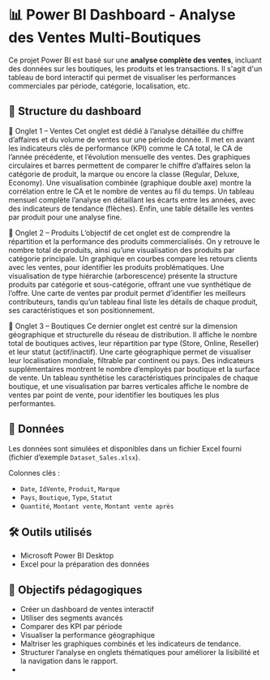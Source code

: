 # 📊 Power BI Dashboard - Analyse des Ventes Multi-Boutiques

Ce projet Power BI est basé sur une **analyse complète des ventes**, incluant des données sur les boutiques, les produits et les transactions. Il s'agit d'un tableau de bord interactif qui permet de visualiser les performances commerciales par période, catégorie, localisation, etc.

## 📁 Structure du dashboard

📌 Onglet 1 – Ventes
Cet onglet est dédié à l’analyse détaillée du chiffre d’affaires et du volume de ventes sur une période donnée. Il met en avant les indicateurs clés de performance (KPI) comme le CA total, le CA de l’année précédente, et l’évolution mensuelle des ventes. Des graphiques circulaires et barres permettent de comparer le chiffre d’affaires selon la catégorie de produit, la marque ou encore la classe (Regular, Deluxe, Economy). Une visualisation combinée (graphique double axe) montre la corrélation entre le CA et le nombre de ventes au fil du temps. Un tableau mensuel complète l’analyse en détaillant les écarts entre les années, avec des indicateurs de tendance (flèches). Enfin, une table détaille les ventes par produit pour une analyse fine.

📌 Onglet 2 – Produits
L’objectif de cet onglet est de comprendre la répartition et la performance des produits commercialisés. On y retrouve le nombre total de produits, ainsi qu’une visualisation des produits par catégorie principale. Un graphique en courbes compare les retours clients avec les ventes, pour identifier les produits problématiques. Une visualisation de type hiérarchie (arborescence) présente la structure produits par catégorie et sous-catégorie, offrant une vue synthétique de l’offre. Une carte de ventes par produit permet d’identifier les meilleurs contributeurs, tandis qu’un tableau final liste les détails de chaque produit, ses caractéristiques et son positionnement.

📌 Onglet 3 – Boutiques
Ce dernier onglet est centré sur la dimension géographique et structurelle du réseau de distribution. Il affiche le nombre total de boutiques actives, leur répartition par type (Store, Online, Reseller) et leur statut (actif/inactif). Une carte géographique permet de visualiser leur localisation mondiale, filtrable par continent ou pays. Des indicateurs supplémentaires montrent le nombre d’employés par boutique et la surface de vente. Un tableau synthétise les caractéristiques principales de chaque boutique, et une visualisation par barres verticales affiche le nombre de ventes par point de vente, pour identifier les boutiques les plus performantes.

## 🧩 Données
Les données sont simulées et disponibles dans un fichier Excel fourni (fichier d’exemple `Dataset_Sales.xlsx`).

Colonnes clés :
- `Date`, `IdVente`, `Produit`, `Marque`
- `Pays`, `Boutique`, `Type`, `Statut`
- `Quantité`, `Montant vente`, `Montant vente après`

## 🛠 Outils utilisés
- Microsoft Power BI Desktop
- Excel pour la préparation des données

## 🎯 Objectifs pédagogiques
- Créer un dashboard de ventes interactif
- Utiliser des segments avancés
- Comparer des KPI par période
- Visualiser la performance géographique
- Maîtriser les graphiques combinés et les indicateurs de tendance.
- Structurer l’analyse en onglets thématiques pour améliorer la lisibilité et la navigation dans le rapport.
- 
